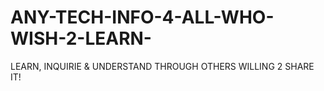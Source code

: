 # ANY-TECH-INFO-4-ALL-WHO-WISH-2-LEARN-
LEARN, INQUIRIE &amp; UNDERSTAND THROUGH OTHERS WILLING 2 SHARE IT!
